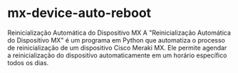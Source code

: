 # mx-device-auto-reboot
Reinicialização Automática do Dispositivo MX A "Reinicialização Automática do Dispositivo MX" é um programa em Python que automatiza o processo de reinicialização de um dispositivo Cisco Meraki MX. Ele permite agendar a reinicialização do dispositivo automaticamente em um horário específico todos os dias.
